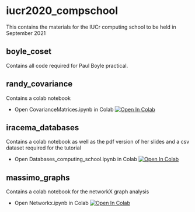 # iucr2020_compschool
This contains the  materials for the IUCr computing school to be held in  September 2021


## boyle_coset

Contains all code required for Paul Boyle practical.

## randy_covariance

Contains a colab notebook 
* Open CovarianceMatrices.ipynb in Colab [![Open In Colab](https://colab.research.google.com/assets/colab-badge.svg)](https://colab.research.google.com/github/clacri/iucr2020_compschool/blob/main/randy_covariance/CovarianceMatrices.ipynb)

## iracema_databases

Contains a colab notebook as well as the pdf version of her slides and a csv dataset required for the tutorial

* Open Databases_computing_school.ipynb in Colab [![Open In Colab](https://colab.research.google.com/assets/colab-badge.svg)](https://colab.research.google.com/github/clacri/iucr2020_compschool/blob/main/iracema_databases/Databases_computing_school.ipynb)

## massimo_graphs

Contains a colab notebook for the networkX graph analysis

* Open Networkx.ipynb in Colab [![Open In Colab](https://colab.research.google.com/assets/colab-badge.svg)](https://colab.research.google.com/github/clacri/iucr2020_compschool/blob/main/massimo_graphs/Networkx.ipynb)
